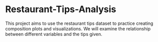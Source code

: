 # Restaurant-Tips-Analysis
This project aims to use the restaurant tips dataset to practice creating composition plots and visualizations. We will examine the relationship between different variables and the tips given.
